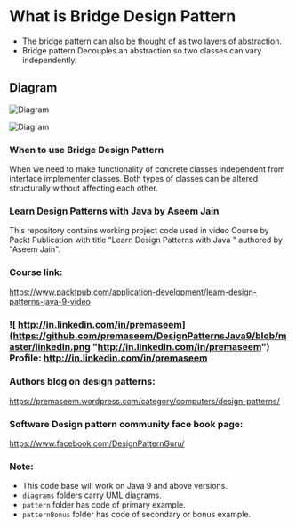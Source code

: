 # What is Bridge Design Pattern 
* The bridge pattern can also be thought of as two layers of abstraction.
* Bridge pattern Decouples an abstraction so two classes can vary independently.

## Diagram
![Diagram](https://github.com/premaseem/DesignPatternsJava9/blob/bridge-pattern/diagrams/Bridge%20Design%20Pattern%20class%20diagram.png "Diagram")

![Diagram](https://github.com/premaseem/DesignPatternsJava9/blob/bridge-pattern/diagrams/4_4_Bridge_pattern_sequence.png "Diagram")

### When to use Bridge Design Pattern 
When we need to make functionality of concrete classes independent from interface implementer classes. Both types of classes can be altered structurally without affecting each other.

### Learn Design Patterns with Java by Aseem Jain
This repository contains working project code used in video Course by Packt Publication with title "Learn Design Patterns with Java " authored by "Aseem Jain".

### Course link: 
https://www.packtpub.com/application-development/learn-design-patterns-java-9-video

### ![ http://in.linkedin.com/in/premaseem](https://github.com/premaseem/DesignPatternsJava9/blob/master/linkedin.png "http://in.linkedin.com/in/premaseem") Profile:  http://in.linkedin.com/in/premaseem

### Authors blog on design patterns:
https://premaseem.wordpress.com/category/computers/design-patterns/

### Software Design pattern community face book page:
https://www.facebook.com/DesignPatternGuru/

### Note: 
* This code base will work on Java 9 and above versions. 
* `diagrams` folders carry UML diagrams.
* `pattern` folder has code of primary example. 
* `patternBonus` folder has code of secondary or bonus example.

